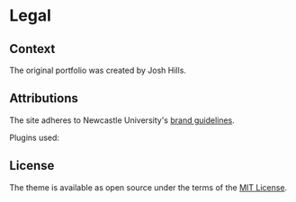 # Legal

## Context

The original portfolio was created by Josh Hills.

## Attributions

The site adheres to Newcastle University's [brand guidelines](#).

Plugins used:


## License

The theme is available as open source under the terms of the [MIT License](https://opensource.org/licenses/MIT).